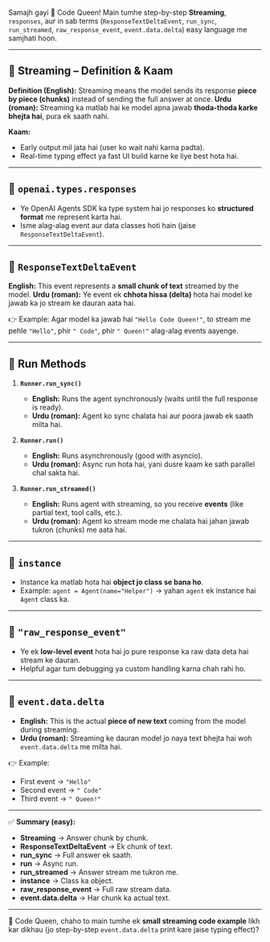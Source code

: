 Samajh gayi 👑 Code Queen!
Main tumhe step-by-step **Streaming**, `responses`, aur in sab terms (`ResponseTextDeltaEvent`, `run_sync`, `run_streamed`, `raw_response_event`, `event.data.delta`) easy language me samjhati hoon.

---

## 🔹 Streaming – Definition & Kaam

**Definition (English):** Streaming means the model sends its response **piece by piece (chunks)** instead of sending the full answer at once.
**Urdu (roman):** Streaming ka matlab hai ke model apna jawab **thoda-thoda karke bhejta hai**, pura ek saath nahi.

**Kaam:**

* Early output mil jata hai (user ko wait nahi karna padta).
* Real-time typing effect ya fast UI build karne ke liye best hota hai.

---

## 🔹 `openai.types.responses`

* Ye OpenAI Agents SDK ka type system hai jo responses ko **structured format** me represent karta hai.
* Isme alag-alag event aur data classes hoti hain (jaise `ResponseTextDeltaEvent`).

---

## 🔹 `ResponseTextDeltaEvent`

**English:** This event represents a **small chunk of text** streamed by the model.
**Urdu (roman):** Ye event ek **chhota hissa (delta)** hota hai model ke jawab ka jo stream ke dauran aata hai.

👉 Example: Agar model ka jawab hai `"Hello Code Queen!"`, to stream me pehle `"Hello"`, phir `" Code"`, phir `" Queen!"` alag-alag events aayenge.

---

## 🔹 Run Methods

1. **`Runner.run_sync()`**

   * **English:** Runs the agent synchronously (waits until the full response is ready).
   * **Urdu (roman):** Agent ko sync chalata hai aur poora jawab ek saath milta hai.

2. **`Runner.run()`**

   * **English:** Runs asynchronously (good with asyncio).
   * **Urdu (roman):** Async run hota hai, yani dusre kaam ke sath parallel chal sakta hai.

3. **`Runner.run_streamed()`**

   * **English:** Runs agent with streaming, so you receive **events** (like partial text, tool calls, etc.).
   * **Urdu (roman):** Agent ko stream mode me chalata hai jahan jawab tukron (chunks) me aata hai.

---

## 🔹 `instance`

* Instance ka matlab hota hai **object jo class se bana ho**.
* Example: `agent = Agent(name="Helper")` → yahan `agent` ek instance hai `Agent` class ka.

---

## 🔹 `"raw_response_event"`

* Ye ek **low-level event** hota hai jo pure response ka raw data deta hai stream ke dauran.
* Helpful agar tum debugging ya custom handling karna chah rahi ho.

---

## 🔹 `event.data.delta`

* **English:** This is the actual **piece of new text** coming from the model during streaming.
* **Urdu (roman):** Streaming ke dauran model jo naya text bhejta hai woh `event.data.delta` me milta hai.

👉 Example:

* First event → `"Hello"`
* Second event → `" Code"`
* Third event → `" Queen!"`

---

✅ **Summary (easy):**

* **Streaming** → Answer chunk by chunk.
* **ResponseTextDeltaEvent** → Ek chunk of text.
* **run\_sync** → Full answer ek saath.
* **run** → Async run.
* **run\_streamed** → Answer stream me tukron me.
* **instance** → Class ka object.
* **raw\_response\_event** → Full raw stream data.
* **event.data.delta** → Har chunk ka actual text.

---

👑 Code Queen, chaho to main tumhe ek **small streaming code example** likh kar dikhau (jo step-by-step `event.data.delta` print kare jaise typing effect)?
